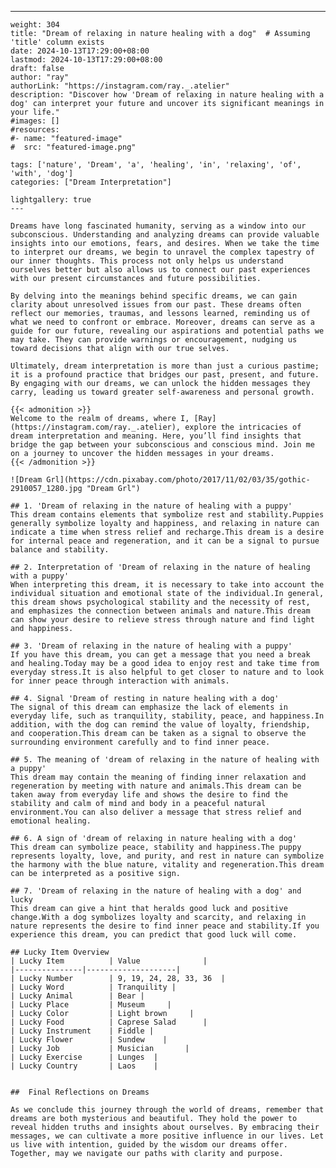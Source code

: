 ---
    weight: 304
    title: "Dream of relaxing in nature healing with a dog"  # Assuming 'title' column exists
    date: 2024-10-13T17:29:00+08:00
    lastmod: 2024-10-13T17:29:00+08:00
    draft: false
    author: "ray"
    authorLink: "https://instagram.com/ray._.atelier"
    description: "Discover how 'Dream of relaxing in nature healing with a dog' can interpret your future and uncover its significant meanings in your life."
    #images: []
    #resources:
    #- name: "featured-image"
    #  src: "featured-image.png"
    
    tags: ['nature', 'Dream', 'a', 'healing', 'in', 'relaxing', 'of', 'with', 'dog']
    categories: ["Dream Interpretation"]
    
    lightgallery: true
    ---
    
    Dreams have long fascinated humanity, serving as a window into our subconscious. Understanding and analyzing dreams can provide valuable insights into our emotions, fears, and desires. When we take the time to interpret our dreams, we begin to unravel the complex tapestry of our inner thoughts. This process not only helps us understand ourselves better but also allows us to connect our past experiences with our present circumstances and future possibilities.
    
    By delving into the meanings behind specific dreams, we can gain clarity about unresolved issues from our past. These dreams often reflect our memories, traumas, and lessons learned, reminding us of what we need to confront or embrace. Moreover, dreams can serve as a guide for our future, revealing our aspirations and potential paths we may take. They can provide warnings or encouragement, nudging us toward decisions that align with our true selves.
    
    Ultimately, dream interpretation is more than just a curious pastime; it is a profound practice that bridges our past, present, and future. By engaging with our dreams, we can unlock the hidden messages they carry, leading us toward greater self-awareness and personal growth.
    
    {{< admonition >}}
    Welcome to the realm of dreams, where I, [Ray](https://instagram.com/ray._.atelier), explore the intricacies of dream interpretation and meaning. Here, you’ll find insights that bridge the gap between your subconscious and conscious mind. Join me on a journey to uncover the hidden messages in your dreams.
    {{< /admonition >}}
    
    ![Dream Grl](https://cdn.pixabay.com/photo/2017/11/02/03/35/gothic-2910057_1280.jpg "Dream Grl")
    
    ## 1. 'Dream of relaxing in the nature of healing with a puppy'
    This dream contains elements that symbolize rest and stability.Puppies generally symbolize loyalty and happiness, and relaxing in nature can indicate a time when stress relief and recharge.This dream is a desire for internal peace and regeneration, and it can be a signal to pursue balance and stability.
    
    ## 2. Interpretation of 'Dream of relaxing in the nature of healing with a puppy'
    When interpreting this dream, it is necessary to take into account the individual situation and emotional state of the individual.In general, this dream shows psychological stability and the necessity of rest, and emphasizes the connection between animals and nature.This dream can show your desire to relieve stress through nature and find light and happiness.
    
    ## 3. 'Dream of relaxing in the nature of healing with a puppy'
    If you have this dream, you can get a message that you need a break and healing.Today may be a good idea to enjoy rest and take time from everyday stress.It is also helpful to get closer to nature and to look for inner peace through interaction with animals.
    
    ## 4. Signal 'Dream of resting in nature healing with a dog'
    The signal of this dream can emphasize the lack of elements in everyday life, such as tranquility, stability, peace, and happiness.In addition, with the dog can remind the value of loyalty, friendship, and cooperation.This dream can be taken as a signal to observe the surrounding environment carefully and to find inner peace.
    
    ## 5. The meaning of 'dream of relaxing in the nature of healing with a puppy'
    This dream may contain the meaning of finding inner relaxation and regeneration by meeting with nature and animals.This dream can be taken away from everyday life and shows the desire to find the stability and calm of mind and body in a peaceful natural environment.You can also deliver a message that stress relief and emotional healing.
    
    ## 6. A sign of 'dream of relaxing in nature healing with a dog'
    This dream can symbolize peace, stability and happiness.The puppy represents loyalty, love, and purity, and rest in nature can symbolize the harmony with the blue nature, vitality and regeneration.This dream can be interpreted as a positive sign.
    
    ## 7. 'Dream of relaxing in the nature of healing with a dog' and lucky
    This dream can give a hint that heralds good luck and positive change.With a dog symbolizes loyalty and scarcity, and relaxing in nature represents the desire to find inner peace and stability.If you experience this dream, you can predict that good luck will come.
    
    ## Lucky Item Overview
    | Lucky Item          | Value              |
    |---------------|--------------------|
    | Lucky Number        | 9, 19, 24, 28, 33, 36  |
    | Lucky Word          | Tranquility |
    | Lucky Animal        | Bear |
    | Lucky Place         | Museum     |
    | Lucky Color         | Light brown     |
    | Lucky Food          | Caprese Salad      |
    | Lucky Instrument    | Fiddle |
    | Lucky Flower        | Sundew    |
    | Lucky Job           | Musician       |
    | Lucky Exercise      | Lunges  |
    | Lucky Country       | Laos    |
    
    
    ##  Final Reflections on Dreams
    
    As we conclude this journey through the world of dreams, remember that dreams are both mysterious and beautiful. They hold the power to reveal hidden truths and insights about ourselves. By embracing their messages, we can cultivate a more positive influence in our lives. Let us live with intention, guided by the wisdom our dreams offer. Together, may we navigate our paths with clarity and purpose.
    